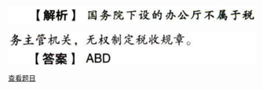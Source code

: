 ![](ab1f687930a2ea7de3930433a7679637.png)

![](4f10db252ef3af1f9ffef58c130a6c13.png)

[查看题目](../C01.税法总论.本章真题.md#18-题目)

